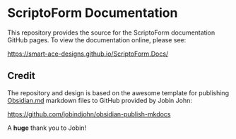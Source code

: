 # ScriptoForm Documentation
This repository provides the source for the ScriptoForm documentation GitHub pages.  To view the documentation online, please see:

https://smart-ace-designs.github.io/ScriptoForm.Docs/

## Credit
The repository and design is based on the awesome template for publishing [Obsidian.md](https://obsidian.md) markdown files to GitHub provided by Jobin John:

https://github.com/jobindjohn/obsidian-publish-mkdocs

A **huge** thank you to Jobin!
